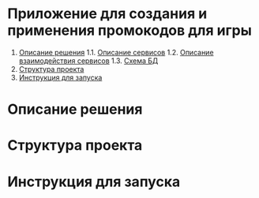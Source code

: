 # Приложение для создания и применения промокодов для игры

 1. [Описание решения](#описание-решения)
	 1.1.  [Описание сервисов](#)
	 1.2.  [Описание взаимодействия сервисов](#)
	 1.3.  [Схема БД](#)
 2. [Структура проекта](#структура-проекта)
 3. [Инструкция для запуска](#инструкция-для-запуска)


# Описание решения


# Структура проекта

  
  

# Инструкция для запуска
